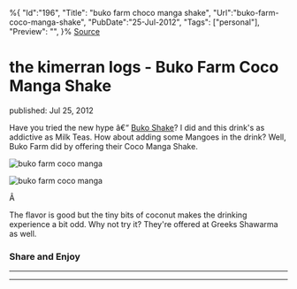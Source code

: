 ﻿%{
    "Id":"196",
    "Title": "buko farm choco manga shake",
    "Url":"buko-farm-coco-manga-shake",
    "PubDate":"25-Jul-2012",
    "Tags": ["personal"],
    "Preview": "",
}%
[Source](http://markhughneri.com/blog/878/buko-farm-coco-manga-shake/ "Permalink to the kimerran logs - Buko Farm Coco Manga Shake")

# the kimerran logs - Buko Farm Coco Manga Shake

published: Jul 25, 2012

Have you tried the new hype â€“ [Buko Shake][1]? I did and this drink's as addictive as Milk Teas. How about adding some Mangoes in the drink? Well, Buko Farm did by offering their Coco Manga Shake.

![buko farm coco manga][2]

![buko farm coco manga][3]

Â 

The flavor is good but the tiny bits of coconut makes the drinking experience a bit odd. Why not try it? They're offered at Greeks Shawarma as well.

### Share and Enjoy

* * *

* * *

[1]: http://spicykendi.comx.ph/drinks/juices/aling-josie-buko-express/
[2]: http://markhughneri.com/blog/assets/loading.gif "buko farm coco manga"
[3]: http://www.sisigbytes.com/food/wp-content/uploads/sites/2/2012/07/buko-farm-coco-manga.jpg "buko farm coco manga"
